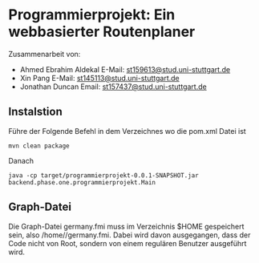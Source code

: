 # Programmierprojekt: Ein webbasierter Routenplaner

Zusammenarbeit von:

- Ahmed Ebrahim Aldekal E-Mail: st159613@stud.uni-stuttgart.de
- Xin Pang E-Mail: st145113@stud.uni-stuttgart.de
- Jonathan Duncan Email: st157437@stud.uni-stuttgart.de

## Instalstion
Führe der Folgende Befehl in dem Verzeichnes wo die pom.xml Datei ist
```
mvn clean package
```
Danach
```
java -cp target/programmierprojekt-0.0.1-SNAPSHOT.jar backend.phase.one.programmierprojekt.Main
```

## Graph-Datei
Die Graph-Datei germany.fmi muss im Verzeichnis $HOME gespeichert sein, also /home/<benutzername>/germany.fmi.
Dabei wird davon ausgegangen, dass der Code nicht von Root, sondern von einem regulären Benutzer ausgeführt wird.
